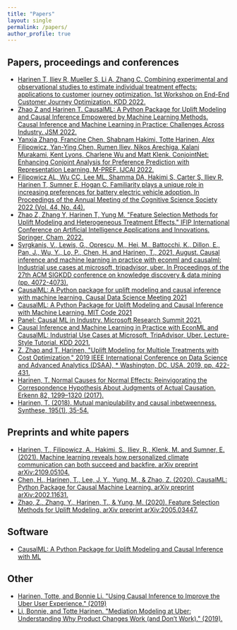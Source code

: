 ```yaml
---
title: "Papers"
layout: single
permalink: /papers/
author_profile: true
---
```


## Papers, proceedings and conferences
* [Harinen T, Iliev R, Mueller S, Li A, Zhang C. Combining experimental and observational studies to estimate individual treatment effects: applications to customer journey optimization. 1st Workshop on End-End Customer Journey Optimization. KDD 2022.](https://sites.google.com/view/user-journey-kdd/)
* [Zhao Z and Harinen T. CausalML: A Python Package for Uplift Modeling and Causal Inference Empowered by Machine Learning Methods. Causal Inference and Machine Learning in Practice: Challenges Across Industry. JSM 2022.](https://ww2.amstat.org/meetings/jsm/2022/onlineprogram/AbstractDetails.cfm?abstractid=322654)
* [Yanxia Zhang, Francine Chen, Shabnam Hakimi, Totte Harinen, Alex Filipowicz, Yan-Ying Chen, Rumen Iliev, Nikos Arechiga, Kalani Murakami, Kent Lyons, Charlene Wu and Matt Klenk. ConjointNet: Enhancing Conjoint Analysis for Preference Prediction with Representation Learning. M-PREF. IJCAI 2022.](https://drive.google.com/file/d/10UcPmKn7ZCeT2Pbq4lsLIPBskq7w7qpy/view)
* [Filipowicz AL, Wu CC, Lee ML, Shamma DA, Hakimi S, Carter S, Iliev R, Harinen T, Sumner E, Hogan C. Familiarity plays a unique role in increasing preferences for battery electric vehicle adoption. In Proceedings of the Annual Meeting of the Cognitive Science Society 2022 (Vol. 44, No. 44).](https://escholarship.org/uc/item/39w1q4rp)
* [Zhao Z, Zhang Y, Harinen T, Yung M. "Feature Selection Methods for Uplift Modeling and Heterogeneous Treatment Effects." IFIP International Conference on Artificial Intelligence Applications and Innovations. Springer, Cham, 2022.](https://link.springer.com/chapter/10.1007/978-3-031-08337-2_19)
* [Syrgkanis, V., Lewis, G., Oprescu, M., Hei, M., Battocchi, K., Dillon, E., Pan, J., Wu, Y., Lo, P., Chen, H. and Harinen, T., 2021, August. Causal inference and machine learning in practice with econml and causalml: Industrial use cases at microsoft, tripadvisor, uber. In Proceedings of the 27th ACM SIGKDD conference on knowledge discovery & data mining (pp. 4072-4073).](https://dl.acm.org/doi/abs/10.1145/3447548.3470792)
* [CausalML: A Python package for uplift modeling and causal inference with machine learning. Causal Data Science Meeting 2021](https://www.causalscience.org/meeting/program/day-2/)
* [CausalML: A Python Package for Uplift Modeling and Causal Inference with Machine Learning. MIT Code 2021](https://ide.mit.edu/wp-content/uploads/2021/05/CODE@MIT-2021-Poster-Presentations-Days-1-and-2.pdf?x20971)
* [Panel: Causal ML in Industry. Microsoft Research Summit 2021.](https://www.microsoft.com/en-us/research/video/panel-causal-ml-in-industry/)
* [Causal Inference and Machine Learning in Practice with EconML and CausalML: Industrial Use Cases at Microsoft, TripAdvisor, Uber. Lecture-Style Tutorial. KDD 2021.](https://causal-machine-learning.github.io/kdd2021-tutorial/)
* [Z. Zhao and T. Harinen, "Uplift Modeling for Multiple Treatments with Cost Optimization," 2019 IEEE International Conference on Data Science and Advanced Analytics (DSAA), * Washington, DC, USA, 2019, pp. 422-431.](https://ieeexplore.ieee.org/abstract/document/8964199)
* [Harinen, T. Normal Causes for Normal Effects: Reinvigorating the Correspondence Hypothesis About Judgments of Actual Causation. Erkenn 82, 1299–1320 (2017).](https://link.springer.com/article/10.1007/s10670-017-9876-4)
* [Harinen, T. (2018). Mutual manipulability and causal inbetweenness. Synthese, 195(1), 35-54.](https://link.springer.com/article/10.1007/s11229-014-0564-5)

## Preprints and white papers
* [Harinen, T., Filipowicz, A., Hakimi, S., Iliev, R., Klenk, M. and Sumner, E. (2021). Machine learning reveals how personalized climate communication can both succeed and backfire. arXiv preprint arXiv:2109.05104.](https://arxiv.org/pdf/2109.05104.pdf)
* [Chen, H., Harinen, T., Lee, J. Y., Yung, M., & Zhao, Z. (2020). CausalML: Python Package for Causal Machine Learning. arXiv preprint arXiv:2002.11631.](https://arxiv.org/abs/2002.11631)
* [Zhao, Z., Zhang, Y., Harinen, T., & Yung, M. (2020). Feature Selection Methods for Uplift Modeling. arXiv preprint arXiv:2005.03447.](https://arxiv.org/pdf/2005.03447.pdf)

## Software
* [CausalML: A Python Package for Uplift Modeling and Causal Inference with ML](https://github.com/uber/causalml)

## Other
* [Harinen, Totte, and Bonnie Li. "Using Causal Inference to Improve the Uber User Experience." (2019)](https://eng.uber.com/causal-inference-at-uber/)
* [Li, Bonnie, and Totte Harinen. "Mediation Modeling at Uber: Understanding Why Product Changes Work (and Don’t Work)." (2019).](https://eng.uber.com/mediation-modeling/)

